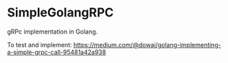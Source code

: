 # SimpleGolangRPC
gRPc implementation in Golang.


To test and implement: https://medium.com/@dowaj/golang-implementing-a-simple-grpc-call-95481a42a938
